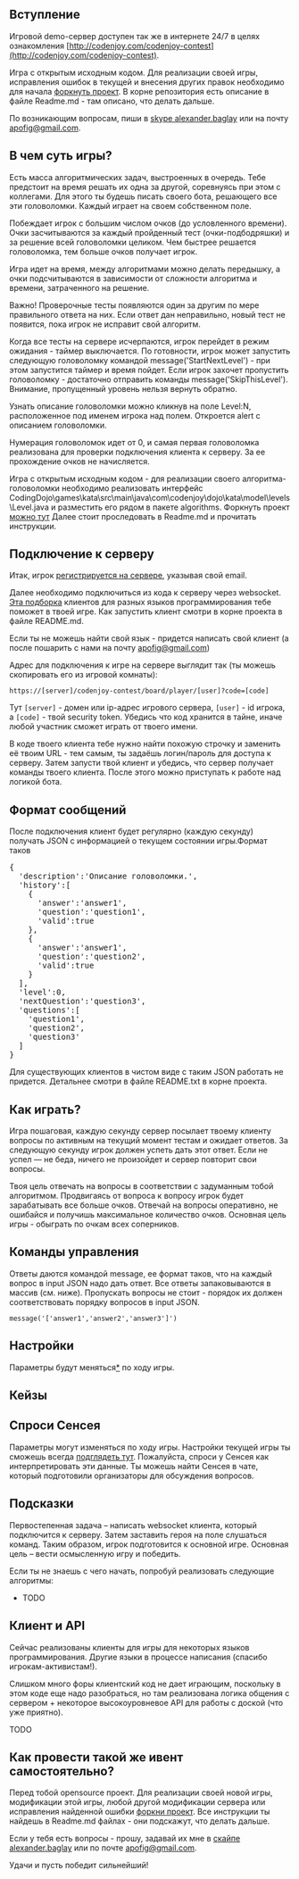 <meta charset="UTF-8">

## Вступление

Игровой demo-сервер доступен так же в интернете 24/7 в целях
ознакомления [http://codenjoy.com/codenjoy-contest](http://codenjoy.com/codenjoy-contest).

Игра с открытым исходным кодом. Для реализации своей игры, исправления
ошибок в текущей и внесения других правок необходимо для начала
[форкнуть проект](https://github.com/codenjoyme/codenjoy.git).
В корне репозитория есть описание в файле Readme.md - там описано, что делать дальше.

По возникающим вопросам, пиши в [skype alexander.baglay](skype:alexander.baglay)
или на почту [apofig@gmail.com](mailto:apofig@gmail.com).

## В чем суть игры?

Есть масса алгоритмических задач, выстроенных в очередь. Тебе предстоит
на время решать их одна за другой, соревнуясь при этом с коллегами.
Для этого ты будешь писать своего бота, решающего все эти головоломки.
Каждый играет на своем собственном поле.

Побеждает игрок с большим числом очков (до условленного времени).
Очки засчитываются за каждый пройденный тест (очки-подбодряшки)
и за решение всей головоломки целиком. Чем быстрее решается
головоломка, тем больше очков получает игрок. 

Игра идет на время, между алгоритмами можно делать
передышку, а очки подсчитываются в зависимости от сложности
алгоритма и времени, затраченного на решение.

Важно! Проверочные тесты появляются один за другим по мере правильного
ответа на них. Если ответ дан неправильно, новый тест не появится, пока
игрок не исправит свой алгоритм. 

Когда все тесты на сервере исчерпаются, игрок перейдет
в режим ожидания - таймер выключается. По готовности,
игрок может запустить следующую головоломку командой message('StartNextLevel') - при этом
запустится таймер и время пойдет. Если игрок захочет пропустить головоломку -
достаточно отправить команды message('SkipThisLevel'). Внимание, пропущенный уровень
нельзя вернуть обратно.

Узнать описание головоломки можно кликнув на поле Level:N, расположенное
под именем игрока над полем. Откроется alert с описанием головоломки.

Нумерация головоломок идет от 0, и самая первая головоломка реализована для
проверки подключения клиента к серверу. За ее прохождение очков не начисляется.

Игра с открытым исходным кодом - для реализации своего алгоритма-головоломки
необходимо реализовать интерфейс CodingDojo\games\kata\src\main\java\com\codenjoy\dojo\kata\model\levels\Level.javа
и разместить его рядом в пакете algorithms. Форкнуть проект <a href="https://github.com/codenjoyme/codenjoy">можно тут</a>
Далее стоит проследовать в Readme.md и прочитать инструкции.

## Подключение к серверу

Итак, игрок [регистрируется на сервере](../../../register?gameName=kata),
указывая свой email.

Далее необходимо подключиться из кода к серверу через websocket.
[Эта подборка](https://github.com/codenjoyme/codenjoy-clients.git)
клиентов для разных языков программирования тебе поможет в твоей игре.
Как запустить клиент смотри в корне проекта в файле README.md.

Если ты не можешь найти свой язык - придется написать свой клиент
(а после пошарить с нами на почту [apofig@gmail.com](mailto:apofig@gmail.com))

Адрес для подключения к игре на сервере выглядит так (ты можешь скопировать его
из игровой комнаты):

`https://[server]/codenjoy-contest/board/player/[user]?code=[code]`

Тут `[server]` - домен или ip-адрес игрового сервера, `[user]` - id игрока, a `[code]` -
твой security token. Убедись что код хранится в тайне, иначе любой участник
сможет играть от твоего имени.

В коде твоего клиента тебе нужно найти похожую строчку и заменить её твоим URL -
тем самым, ты задаёшь логин/пароль для доступа к серверу.
Затем запусти твой клиент и убедись, что сервер получает команды твоего клиента.
После этого можно приступать к работе над логикой бота.

## Формат сообщений

После подключения клиент будет регулярно (каждую секунду) получать JSON
c информацией о текущем состоянии игры.Формат таков

<pre>{
  'description':'Описание головоломки.',
  'history':[
    {
      'answer':'answer1',
      'question':'question1',
      'valid':true
    },
    {
      'answer':'answer1',
      'question':'question2',
      'valid':true
    }
  ],
  'level':0,
  'nextQuestion':'question3',
  'questions':[
    'question1',
    'question2',
    'question3'
  ]
}</pre>

Для существующих клиентов в чистом виде с таким JSON работать не придется.
Детальнее смотри в файле README.txt в корне проекта.

## Как играть?

Игра пошаговая, каждую секунду сервер посылает твоему клиенту
вопросы по активным на текущий момент тестам и ожидает ответов.
За следующую секунду игрок должен успеть дать этот ответ.
Если не успел — не беда, ничего не произойдет и сервер повторит свои вопросы.

Твоя цель отвечать на вопросы в соответствии с задуманным тобой алгоритмом.
Продвигаясь от вопроса к вопросу игрок будет зарабатывать все больше очков.
Отвечай на вопросы оперативно, не ошибайся и получишь максимальное количество очков.
Основная цель игры - обыграть по очкам всех соперников.

## Команды управления

Ответы даются командой message, ее формат таков, что на каждый вопрос в input JSON надо
дать ответ. Все ответы запаковываются в массив (см. ниже). Пропускать вопросы не стоит -
порядок их должен соответствовать порядку вопросов в input JSON.

`message('['answer1','answer2','answer3']')`

## Настройки

Параметры будут меняться[*](index.md#ask) по ходу игры.

## Кейзы

## <a id="ask"></a> Спроси Сенсея

Параметры могут изменяться по ходу игры. Настройки текущей игры
ты сможешь всегда [подглядеть тут](/codenjoy-contest/rest/settings/player).
Пожалуйста, спроси у Сенсея как интерпретировать эти данные. Ты можешь найти Сенсея
в чате, который подготовили организаторы для обсуждения вопросов.

## Подсказки

Первостепенная задача – написать websocket клиента, который подключится
к серверу. Затем заставить героя на поле слушаться команд.
Таким образом, игрок подготовится к основной игре.
Основная цель – вести осмысленную игру и победить.

Если ты не знаешь с чего начать, попробуй реализовать следующие алгоритмы:

* TODO

## Клиент и API

Сейчас реализованы клиенты для игры для некоторых языков программирования.
Другие языки в процессе написания (спасибо игрокам-активистам!).

Слишком много форы клиентский код не дает играющим, поскольку в этом коде
еще надо разобраться, но там реализована логика общения с сервером +
некоторое высокоуровневое API для работы с доской (что уже приятно).

TODO

## Как провести такой же ивент самостоятельно?

Перед тобой opensource проект. Для реализации своей новой игры, модификации этой игры,
любой другой модификации сервера или исправления найденной ошибки
[форкни проект](https://github.com/codenjoyme/codenjoy.git).
Все инструкции ты найдешь в Readme.md файлах - они подскажут, что делать дальше.

Если у тебя есть вопросы - прошу, задавай их мне
в [скайпе alexander.baglay](skype:alexander.baglay)
или по почте [apofig@gmail.com](mailto:apofig@gmail.com).

Удачи и пусть победит сильнейший! 